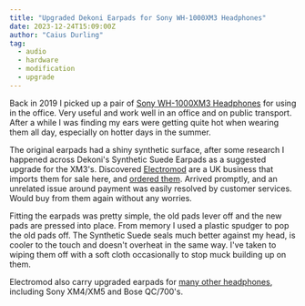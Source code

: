 ```yaml
---
title: "Upgraded Dekoni Earpads for Sony WH-1000XM3 Headphones"
date: 2023-12-24T15:09:00Z
author: "Caius Durling"
tag:
  - audio
  - hardware
  - modification
  - upgrade
---
```


Back in 2019 I picked up a pair of [Sony WH-1000XM3 Headphones][xm3] for using in the office. Very useful and work well in an office and on public transport. After a while I was finding my ears were getting quite hot when wearing them all day, especially on hotter days in the summer.

[xm3]:https://www.sony.co.uk/electronics/headband-headphones/wh-1000xm3

The original earpads had a shiny synthetic surface, after some research I happened across Dekoni's Synthetic Suede Earpads as a suggested upgrade for the XM3's. Discovered [Electromod][] are a UK business that imports them for sale here, and [ordered them][product]. Arrived promptly, and an unrelated issue around payment was easily resolved by customer services. Would buy from them again without any worries.

[Electromod]: https://www.electromod.co.uk/
[product]: https://www.electromod.co.uk/dekoni-choice-synthetic-earpads-for-sony-wh1000xm3-headphones

Fitting the earpads was pretty simple, the old pads lever off and the new pads are pressed into place. From memory I used a plastic spudger to pop the old pads off. The Synthetic Suede seals much better against my head, is cooler to the touch and doesn't overheat in the same way. I've taken to wiping them off with a soft cloth occasionally to stop muck building up on them.

Electromod also carry upgraded earpads for [many other headphones][dekoni-earpads-category], including Sony XM4/XM5 and Bose QC/700's.

[dekoni-earpads-category]: https://www.electromod.co.uk/dekoni?category=earpads

